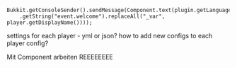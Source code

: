 ```
Bukkit.getConsoleSender().sendMessage(Component.text(plugin.getLanguageManager().getStandardLanguage()
	.getString("event.welcome").replaceAll("_var", player.getDisplayName())));
```

settings for each player - yml or json? how to add new configs to each player config?

Mit Component arbeiten REEEEEEEE